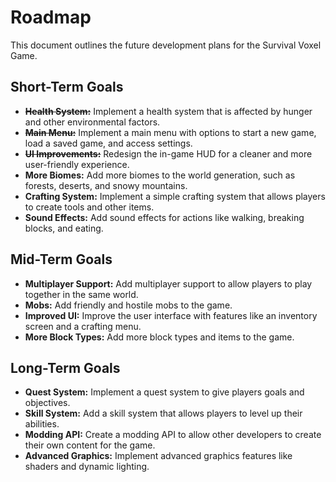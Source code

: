 # Roadmap

This document outlines the future development plans for the Survival Voxel Game.

## Short-Term Goals

*   **~~Health System:~~** Implement a health system that is affected by hunger and other environmental factors.
*   **~~Main Menu:~~** Implement a main menu with options to start a new game, load a saved game, and access settings.
*   **~~UI Improvements:~~** Redesign the in-game HUD for a cleaner and more user-friendly experience.
*   **More Biomes:** Add more biomes to the world generation, such as forests, deserts, and snowy mountains.
*   **Crafting System:** Implement a simple crafting system that allows players to create tools and other items.
*   **Sound Effects:** Add sound effects for actions like walking, breaking blocks, and eating.

## Mid-Term Goals

*   **Multiplayer Support:** Add multiplayer support to allow players to play together in the same world.
*   **Mobs:** Add friendly and hostile mobs to the game.
*   **Improved UI:** Improve the user interface with features like an inventory screen and a crafting menu.
*   **More Block Types:** Add more block types and items to the game.

## Long-Term Goals

*   **Quest System:** Implement a quest system to give players goals and objectives.
*   **Skill System:** Add a skill system that allows players to level up their abilities.
*   **Modding API:** Create a modding API to allow other developers to create their own content for the game.
*   **Advanced Graphics:** Implement advanced graphics features like shaders and dynamic lighting.

